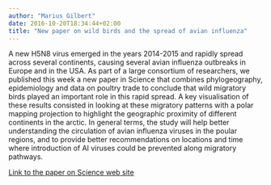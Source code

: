 ```yaml
---
author: "Marius Gilbert"
date: 2016-10-20T18:34:44+02:00
title: "New paper on wild birds and the spread of avian influenza"
---
```


A new H5N8 virus emerged in the years 2014-2015 and rapidly spread across several continents, causing several avian influenza outbreaks in Europe and in the USA. As part of a large consortium of researchers, we published this week a new paper in Science that combines phylogeography, epidemiology and data on poultry trade to conclude that wild migratory birds played an important role in this rapid spread. A key visualisation of these results consisted in looking at these migratory patterns with a polar mapping projection to highlight the geographic proximity of different continents in the arctic. In general terms, the study will help better understanding the circulation of avian influenza viruses in the poular regions, and to provide better recommendations on locations and time where introduction of AI viruses could be prevented along migratory pathways. 

[Link to the paper on Science web site](http://science.sciencemag.org/content/354/6309/213)
